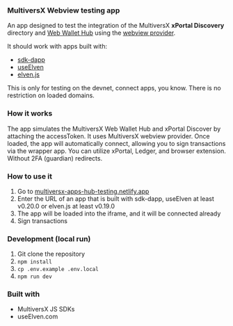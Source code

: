 ### MultiversX Webview testing app

An app designed to test the integration of the MultiversX **xPortal Discovery** directory and [Web Wallet Hub](https://wallet.multiversx.com/hub) using the [webview provider](https://github.com/multiversx/mx-sdk-js-webview-provider/tree/main).

It should work with apps built with:
- [sdk-dapp](https://github.com/multiversx/mx-sdk-dapp)
- [useElven](https://www.useelven.com)
- [elven.js](https://www.elvenjs.com)

This is only for testing on the devnet, connect apps, you know. There is no restriction on loaded domains.

### How it works

The app simulates the MultiversX Web Wallet Hub and xPortal Discover by attaching the accessToken. It uses MultiversX webview provider. Once loaded, the app will automatically connect, allowing you to sign transactions via the wrapper app. You can utilize xPortal, Ledger, and browser extension. Without 2FA (guardian) redirects.

### How to use it

1. Go to [multiversx-apps-hub-testing.netlify.app](https://multiversx-apps-hub-testing.netlify.app)
2. Enter the URL of an app that is built with sdk-dapp, useElven at least v0.20.0 or elven.js at least v0.19.0
3. The app will be loaded into the iframe, and it will be connected already
4. Sign transactions

### Development (local run)

1. Git clone the repository
2. `npm install`
3. `cp .env.example .env.local`
4. `npm run dev`

### Built with

- MultiversX JS SDKs
- useElven.com
